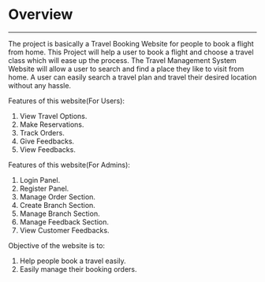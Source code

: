 # Overview

---
The project is basically a Travel Booking Website for people to book a flight from home. This Project will help a user to book a flight and choose a travel class which will ease up the process. The Travel Management System Website will allow a user to search and find a place they like to visit from home. A user can easily search a travel plan and travel their desired location without any hassle.

Features of this website(For Users):

1. View Travel Options.
2. Make Reservations.
3. Track Orders.
4. Give Feedbacks.
5. View Feedbacks.

Features of this website(For Admins):

1. Login Panel.
2. Register Panel.
3. Manage Order Section.
4. Create Branch Section.
5. Manage Branch Section.
6. Manage Feedback Section.
7. View Customer Feedbacks.

Objective of the website is to:

1. Help people book a travel easily.
2. Easily manage their booking orders.
